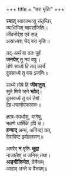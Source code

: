 +++
title = "वरा मृतिः"
+++

**स्यात्** स्वावस्थासु संतृप्तिर्  
व्याधिभिश् चापराजितिः।  
जीवनोद्देश एवं सन्न्  
असाध्यश् चेद् वरा मृतिः॥

तद्-अर्थं वा ततः पूर्वं  
**जनयेत्** तु नवं वपुः।  
तोषे साध्ये हि तत् कार्यं  
दुस्साध्ये तु वरा ऽजनिः॥

साध्ये तोषे हि **जीवातुस्**  
सुते मित्रे जने **भवेत्**।  
दुस्साध्ये तु वरं तेषां  
देह-त्यागोपकारकः॥

क्षात्र-स्पर्धासु, यागेषु,  
भक्षणे धार्मिके ऽपि च।  
**हन्याद्** अन्यं, अनिन्द्यं तत्,  
देवाविष्ट इवोल्लसन्॥

अमरैर् **न** मृतिः **क्षुद्रा**  
नाजातैश् च जनिस् तथा।  
**अङ्गीक्रियेत**, तेनैषाम्  
आदाव् अन्ते च वैभवम्॥
